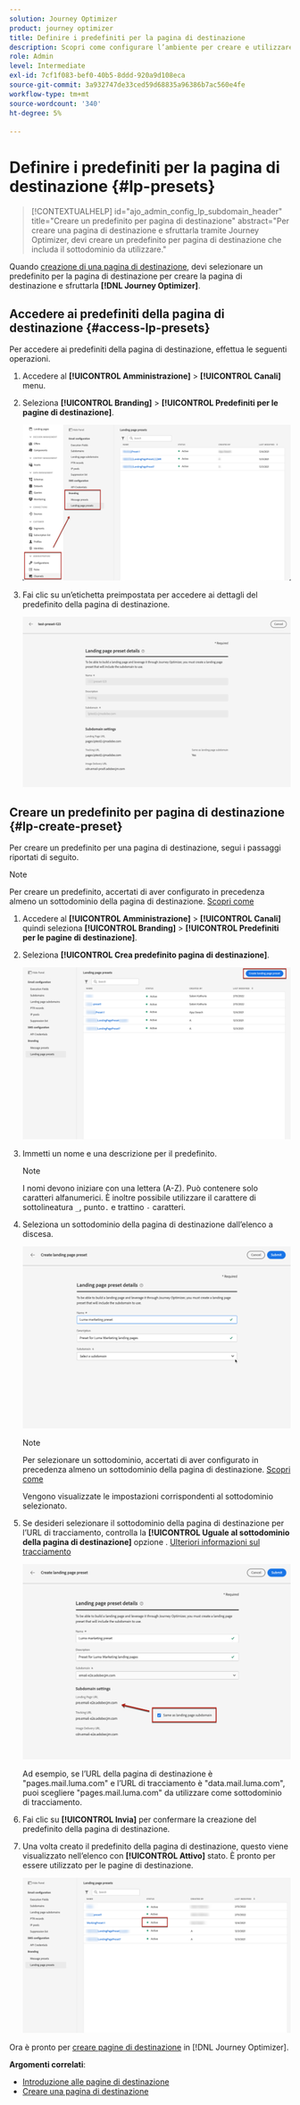 ```yaml
---
solution: Journey Optimizer
product: journey optimizer
title: Definire i predefiniti per la pagina di destinazione
description: Scopri come configurare l’ambiente per creare e utilizzare pagine di destinazione con Journey Optimizer
role: Admin
level: Intermediate
exl-id: 7cf1f083-bef0-40b5-8ddd-920a9d108eca
source-git-commit: 3a932747de33ced59d68835a96386b7ac560e4fe
workflow-type: tm+mt
source-wordcount: '340'
ht-degree: 5%

---
```


# Definire i predefiniti per la pagina di destinazione {#lp-presets}

>[!CONTEXTUALHELP]
>id="ajo_admin_config_lp_subdomain_header"
>title="Creare un predefinito per pagina di destinazione"
>abstract="Per creare una pagina di destinazione e sfruttarla tramite Journey Optimizer, devi creare un predefinito per pagina di destinazione che includa il sottodominio da utilizzare."

Quando [creazione di una pagina di destinazione](../landing-pages/create-lp.md#create-a-lp), devi selezionare un predefinito per la pagina di destinazione per creare la pagina di destinazione e sfruttarla **[!DNL Journey Optimizer]**.

## Accedere ai predefiniti della pagina di destinazione {#access-lp-presets}

Per accedere ai predefiniti della pagina di destinazione, effettua le seguenti operazioni.

1. Accedere al **[!UICONTROL Amministrazione]** > **[!UICONTROL Canali]** menu.

1. Seleziona **[!UICONTROL Branding]** > **[!UICONTROL Predefiniti per le pagine di destinazione]**.

   ![](assets/lp_presets-access.png)

1. Fai clic su un’etichetta preimpostata per accedere ai dettagli del predefinito della pagina di destinazione.

   ![](assets/lp_preset-details.png)

## Creare un predefinito per pagina di destinazione {#lp-create-preset}

Per creare un predefinito per una pagina di destinazione, segui i passaggi riportati di seguito.

>[!NOTE]
>
>Per creare un predefinito, accertati di aver configurato in precedenza almeno un sottodominio della pagina di destinazione. [Scopri come](lp-subdomains.md)

1. Accedere al **[!UICONTROL Amministrazione]** > **[!UICONTROL Canali]** quindi seleziona **[!UICONTROL Branding]** > **[!UICONTROL Predefiniti per le pagine di destinazione]**.

1. Seleziona **[!UICONTROL Crea predefinito pagina di destinazione]**.

   ![](assets/lp_create-preset-temp.png)

1. Immetti un nome e una descrizione per il predefinito.

   >[!NOTE]
   >
   > I nomi devono iniziare con una lettera (A-Z). Può contenere solo caratteri alfanumerici. È inoltre possibile utilizzare il carattere di sottolineatura `_`, punto`.` e trattino `-` caratteri.

1. Seleziona un sottodominio della pagina di destinazione dall’elenco a discesa.

   ![](assets/lp_preset-subdomain.png)

   >[!NOTE]
   >
   >Per selezionare un sottodominio, accertati di aver configurato in precedenza almeno un sottodominio della pagina di destinazione. [Scopri come](#lp-subdomains)

   Vengono visualizzate le impostazioni corrispondenti al sottodominio selezionato.

1. Se desideri selezionare il sottodominio della pagina di destinazione per l’URL di tracciamento, controlla la **[!UICONTROL Uguale al sottodominio della pagina di destinazione]** opzione . [Ulteriori informazioni sul tracciamento](../design/message-tracking.md)

   ![](assets/lp_preset-subdomain-settings-same.png)

   Ad esempio, se l’URL della pagina di destinazione è &quot;pages.mail.luma.com&quot; e l’URL di tracciamento è &quot;data.mail.luma.com&quot;, puoi scegliere &quot;pages.mail.luma.com&quot; da utilizzare come sottodominio di tracciamento.

1. Fai clic su **[!UICONTROL Invia]** per confermare la creazione del predefinito della pagina di destinazione. <!--You can also save the preset as draft and resume its configuration later on.-->

   <!--![](assets/lp_preset-subdomain-settings-submit.png)-->

1. Una volta creato il predefinito della pagina di destinazione, questo viene visualizzato nell’elenco con **[!UICONTROL Attivo]** stato. È pronto per essere utilizzato per le pagine di destinazione.

   ![](assets/lp-preset-active-temp.png)

Ora è pronto per [creare pagine di destinazione](../landing-pages/create-lp.md) in [!DNL Journey Optimizer].
<!--
>[!NOTE]
>
>Learn how to create channel surfaces for push notifications and emails in [this section](channel-surfaces.md).-->

**Argomenti correlati**:

* [Introduzione alle pagine di destinazione](../landing-pages/get-started-lp.md)
* [Creare una pagina di destinazione](../landing-pages/create-lp.md#create-a-lp)
